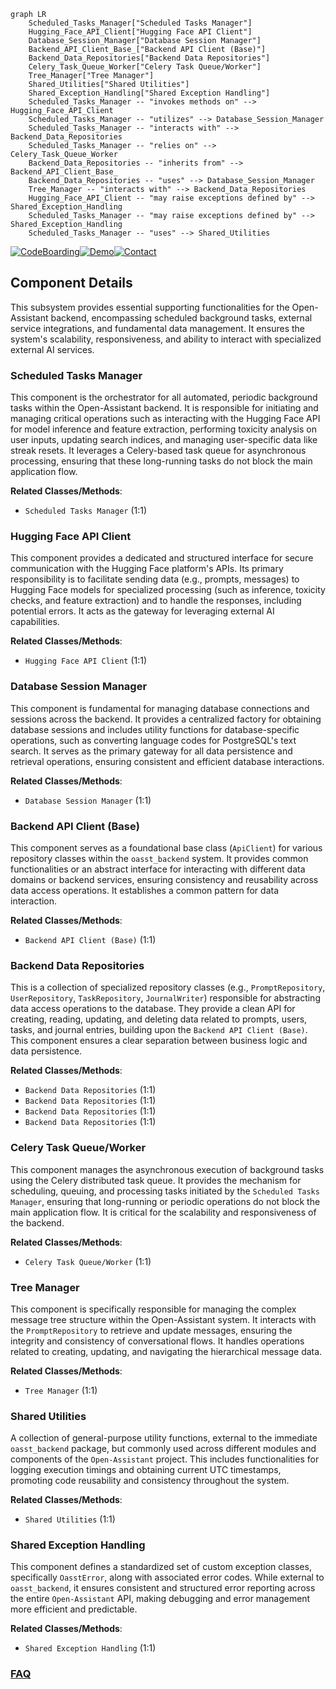 ```mermaid
graph LR
    Scheduled_Tasks_Manager["Scheduled Tasks Manager"]
    Hugging_Face_API_Client["Hugging Face API Client"]
    Database_Session_Manager["Database Session Manager"]
    Backend_API_Client_Base_["Backend API Client (Base)"]
    Backend_Data_Repositories["Backend Data Repositories"]
    Celery_Task_Queue_Worker["Celery Task Queue/Worker"]
    Tree_Manager["Tree Manager"]
    Shared_Utilities["Shared Utilities"]
    Shared_Exception_Handling["Shared Exception Handling"]
    Scheduled_Tasks_Manager -- "invokes methods on" --> Hugging_Face_API_Client
    Scheduled_Tasks_Manager -- "utilizes" --> Database_Session_Manager
    Scheduled_Tasks_Manager -- "interacts with" --> Backend_Data_Repositories
    Scheduled_Tasks_Manager -- "relies on" --> Celery_Task_Queue_Worker
    Backend_Data_Repositories -- "inherits from" --> Backend_API_Client_Base_
    Backend_Data_Repositories -- "uses" --> Database_Session_Manager
    Tree_Manager -- "interacts with" --> Backend_Data_Repositories
    Hugging_Face_API_Client -- "may raise exceptions defined by" --> Shared_Exception_Handling
    Scheduled_Tasks_Manager -- "may raise exceptions defined by" --> Shared_Exception_Handling
    Scheduled_Tasks_Manager -- "uses" --> Shared_Utilities
```
[![CodeBoarding](https://img.shields.io/badge/Generated%20by-CodeBoarding-9cf?style=flat-square)](https://github.com/CodeBoarding/CodeBoarding)[![Demo](https://img.shields.io/badge/Try%20our-Demo-blue?style=flat-square)](https://www.codeboarding.org/demo)[![Contact](https://img.shields.io/badge/Contact%20us%20-%20contact@codeboarding.org-lightgrey?style=flat-square)](mailto:contact@codeboarding.org)

## Component Details

This subsystem provides essential supporting functionalities for the Open-Assistant backend, encompassing scheduled background tasks, external service integrations, and fundamental data management. It ensures the system's scalability, responsiveness, and ability to interact with specialized external AI services.

### Scheduled Tasks Manager
This component is the orchestrator for all automated, periodic background tasks within the Open-Assistant backend. It is responsible for initiating and managing critical operations such as interacting with the Hugging Face API for model inference and feature extraction, performing toxicity analysis on user inputs, updating search indices, and managing user-specific data like streak resets. It leverages a Celery-based task queue for asynchronous processing, ensuring that these long-running tasks do not block the main application flow.


**Related Classes/Methods**:

- `Scheduled Tasks Manager` (1:1)


### Hugging Face API Client
This component provides a dedicated and structured interface for secure communication with the Hugging Face platform's APIs. Its primary responsibility is to facilitate sending data (e.g., prompts, messages) to Hugging Face models for specialized processing (such as inference, toxicity checks, and feature extraction) and to handle the responses, including potential errors. It acts as the gateway for leveraging external AI capabilities.


**Related Classes/Methods**:

- `Hugging Face API Client` (1:1)


### Database Session Manager
This component is fundamental for managing database connections and sessions across the backend. It provides a centralized factory for obtaining database sessions and includes utility functions for database-specific operations, such as converting language codes for PostgreSQL's text search. It serves as the primary gateway for all data persistence and retrieval operations, ensuring consistent and efficient database interactions.


**Related Classes/Methods**:

- `Database Session Manager` (1:1)


### Backend API Client (Base)
This component serves as a foundational base class (`ApiClient`) for various repository classes within the `oasst_backend` system. It provides common functionalities or an abstract interface for interacting with different data domains or backend services, ensuring consistency and reusability across data access operations. It establishes a common pattern for data interaction.


**Related Classes/Methods**:

- `Backend API Client (Base)` (1:1)


### Backend Data Repositories
This is a collection of specialized repository classes (e.g., `PromptRepository`, `UserRepository`, `TaskRepository`, `JournalWriter`) responsible for abstracting data access operations to the database. They provide a clean API for creating, reading, updating, and deleting data related to prompts, users, tasks, and journal entries, building upon the `Backend API Client (Base)`. This component ensures a clear separation between business logic and data persistence.


**Related Classes/Methods**:

- `Backend Data Repositories` (1:1)
- `Backend Data Repositories` (1:1)
- `Backend Data Repositories` (1:1)
- `Backend Data Repositories` (1:1)


### Celery Task Queue/Worker
This component manages the asynchronous execution of background tasks using the Celery distributed task queue. It provides the mechanism for scheduling, queuing, and processing tasks initiated by the `Scheduled Tasks Manager`, ensuring that long-running or periodic operations do not block the main application flow. It is critical for the scalability and responsiveness of the backend.


**Related Classes/Methods**:

- `Celery Task Queue/Worker` (1:1)


### Tree Manager
This component is specifically responsible for managing the complex message tree structure within the Open-Assistant system. It interacts with the `PromptRepository` to retrieve and update messages, ensuring the integrity and consistency of conversational flows. It handles operations related to creating, updating, and navigating the hierarchical message data.


**Related Classes/Methods**:

- `Tree Manager` (1:1)


### Shared Utilities
A collection of general-purpose utility functions, external to the immediate `oasst_backend` package, but commonly used across different modules and components of the `Open-Assistant` project. This includes functionalities for logging execution timings and obtaining current UTC timestamps, promoting code reusability and consistency throughout the system.


**Related Classes/Methods**:

- `Shared Utilities` (1:1)


### Shared Exception Handling
This component defines a standardized set of custom exception classes, specifically `OasstError`, along with associated error codes. While external to `oasst_backend`, it ensures consistent and structured error reporting across the entire `Open-Assistant` API, making debugging and error management more efficient and predictable.


**Related Classes/Methods**:

- `Shared Exception Handling` (1:1)




### [FAQ](https://github.com/CodeBoarding/GeneratedOnBoardings/tree/main?tab=readme-ov-file#faq)